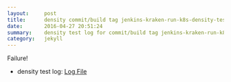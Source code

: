 ```yaml
---
layout:     post
title:      density commit/build tag jenkins-kraken-run-k8s-density-tests-63-30
date:       2016-04-27 20:51:24
summary:    density test log for commit/build tag jenkins-kraken-run-k8s-density-tests-63-30.
category:   jekyll
---
```


Failure!

- density test log: [Log File](http://s3-us-west-2.amazonaws.com/kraken-e2e-logs/density/jenkins-kraken-run-k8s-density-tests-63-30.log)
